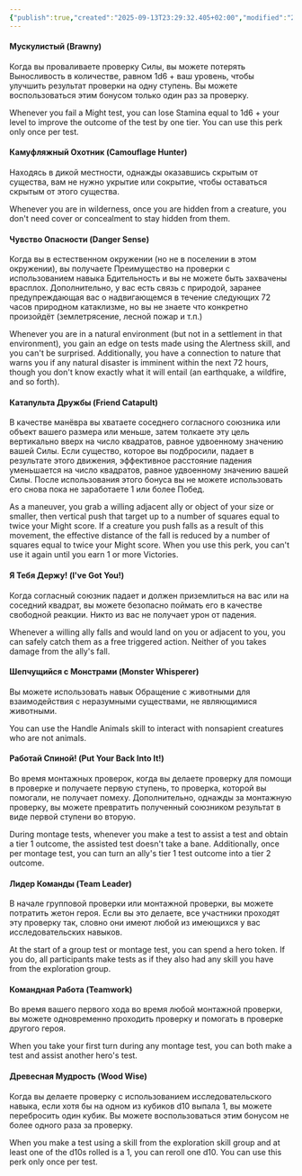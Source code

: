 ```yaml
---
{"publish":true,"created":"2025-09-13T23:29:32.405+02:00","modified":"2025-09-14T00:33:14.698+02:00","cssclasses":""}
---
```



#### Мускулистый (Brawny)

Когда вы проваливаете проверку Силы, вы можете потерять Выносливость в количестве, равном 1d6 + ваш уровень, чтобы улучшить результат проверки на одну ступень. Вы можете воспользоваться этим бонусом только один раз за проверку.

Whenever you fail a Might test, you can lose Stamina equal to 1d6 + your level to improve the outcome of the test by one tier. You can use this perk only once per test.

#### Камуфляжный Охотник (Camouflage Hunter)

Находясь в дикой местности, однажды оказавшись скрытым от существа, вам не нужно укрытие или сокрытие, чтобы оставаться скрытым от этого существа.

Whenever you are in wilderness, once you are hidden from a creature, you don't need cover or concealment to stay hidden from them.

#### Чувство Опасности (Danger Sense)

Когда вы в естественном окружении (но не в поселении в этом окружении), вы получаете Преимущество на проверки с использованием навыка Бдительность и вы не можете быть захвачены врасплох. Дополнительно, у вас есть связь с природой, заранее предупреждающая вас о надвигающемся в течение следующих 72 часов природном катаклизме, но вы не знаете что конкретно произойдёт (землетрясение, лесной пожар и т.п.)  

Whenever you are in a natural environment (but not in a settlement in that environment), you gain an edge on tests made using the Alertness skill, and you can't be surprised. Additionally, you have a connection to nature that warns you if any natural disaster is imminent within the next 72 hours, though you don't know exactly what it will entail (an earthquake, a wildfire, and so forth).

#### Катапульта Дружбы (Friend Catapult)

В качестве манёвра вы хватаете соседнего согласного союзника или объект вашего размера или меньше, затем толкаете эту цель вертикально вверх на число квадратов, равное удвоенному значению вашей Силы. Если существо, которое вы подбросили, падает в результате этого движения, эффективное расстояние падения уменьшается на число квадратов, равное удвоенному значению вашей Силы. После использования этого бонуса вы не можете использовать его снова пока не заработаете 1 или более Побед.

As a maneuver, you grab a willing adjacent ally or object of your size or smaller, then vertical push that target up to a number of squares equal to twice your Might score. If a creature you push falls as a result of this movement, the effective distance of the fall is reduced by a number of squares equal to twice your Might score. When you use this perk, you can't use it again until you earn 1 or more Victories.

#### Я Тебя Держу! (I've Got You!)

Когда согласный союзник падает и должен приземлиться на вас или на соседний квадрат, вы можете безопасно поймать его в качестве свободной реакции. Никто из вас не получает урон от падения.

Whenever a willing ally falls and would land on you or adjacent to you, you can safely catch them as a free triggered action. Neither of you takes damage from the ally's fall.

#### Шепчущийся с Монстрами (Monster Whisperer)

Вы можете использовать навык Обращение с животными для взаимодействия с неразумными существами, не являющимися животными.

You can use the Handle Animals skill to interact with nonsapient creatures who are not animals.

#### Работай Спиной! (Put Your Back Into It!)

Во время монтажных проверок, когда вы делаете проверку для помощи в проверке и получаете первую ступень, то проверка, которой вы помогали, не получает помеху. Дополнительно, однажды за монтажную проверку, вы можете превратить полученный союзником результат в виде первой ступени во вторую. 

During montage tests, whenever you make a test to assist a test and obtain a tier 1 outcome, the assisted test doesn't take a bane. Additionally, once per montage test, you can turn an ally's tier 1 test outcome into a tier 2 outcome.

#### Лидер Команды (Team Leader)

В начале групповой проверки или монтажной проверки, вы можете потратить жетон героя. Если вы это делаете, все участники проходят эту проверку так, словно они имеют любой из имеющихся у вас исследовательских навыков.

At the start of a group test or montage test, you can spend a hero token. If you do, all participants make tests as if they also had any skill you have from the exploration group.

#### Командная Работа (Teamwork)

Во время вашего первого хода во время любой монтажной проверки, вы можете одновременно проходить проверку и помогать в проверке другого героя.

When you take your first turn during any montage test, you can both make a test and assist another hero's test.

#### Древесная Мудрость (Wood Wise)

Когда вы делаете проверку с использованием исследовательского навыка, если хотя бы на одном из кубиков d10 выпала 1, вы можете перебросить один кубик. Вы можете воспользоваться этим бонусом не более одного раза за проверку.   

When you make a test using a skill from the exploration skill group and at least one of the d10s rolled is a 1, you can reroll one d10. You can use this perk only once per test.
